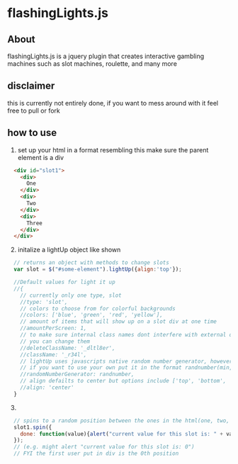 # flashingLights.js
## About
flashingLights.js is a jquery plugin that creates interactive gambling machines such as slot machines, roulette, and many more
## disclaimer
this is currently not entirely done, if you want to mess around with it feel free to pull or fork
## how to use
1. set up your html in a format resembling this make sure the parent element is a div
```html
  <div id="slot1">
    <div>
      One
    </div>
    <div>
      Two
    </div>
    <div>
      Three
    </div>
  </div>
```
2. initalize a lightUp object like shown
```javascript
  // returns an object with methods to change slots
  var slot = $("#some-element").lightUp({align:'top'});

  //Default values for light it up
  //{
    // currently only one type, slot
    //type: 'slot',
    // colors to choose from for colorful backgrounds
    //colors: ['blue', 'green', 'red', 'yellow'],
    // amount of items that will show up on a slot div at one time
    //amountPerScreen: 1,
    // to make sure internal class names dont interfere with external ones,
    // you can change them
    //deleteClassName: '_dltl8er',
    //className: '_r34l',
    // lightUp uses javascripts native random number generator, however, 
    // if you want to use your own put it in the format randnumber(min, max)
    //randomNumberGenerator: randnumber,
    // align defailts to center but options include ['top', 'bottom', 'center']
    //align: 'center'
  }
```
3. 
```javascript
  // spins to a random position between the ones in the html(one, two, three), runs the callback when finished spinning
  slot1.spin({
    done: function(value){alert("current value for this slot is: " + val);}
  });
  // (e.g. might alert "current value for this slot is: 0") 
  // FYI the first user put in div is the 0th position
```